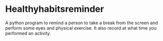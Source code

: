 # Healthyhabitsreminder
A python program to remind a person to take a break from the screen and perform some eyes and physical exercise. It also record at what time you performed an activity.
